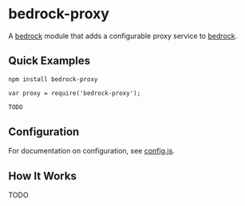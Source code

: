 # bedrock-proxy

A [bedrock][] module that adds a configurable proxy service to [bedrock][].

## Quick Examples

```
npm install bedrock-proxy

var proxy = require('bedrock-proxy');
```

```js
TODO
```

## Configuration

For documentation on configuration, see [config.js](./lib/config.js).

## How It Works

TODO

[bedrock]: https://github.com/digitalbazaar/bedrock
